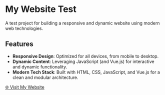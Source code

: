 # My Website Test  
A test project for building a responsive and dynamic website using modern web technologies.

## Features  
- **Responsive Design**: Optimized for all devices, from mobile to desktop.  
- **Dynamic Content**: Leveraging JavaScript (and Vue.js) for interactive and dynamic functionality.  
- **Modern Tech Stack**: Built with HTML, CSS, JavaScript, and Vue.js for a clean and modular architecture.  

[🌐 Visit My Website](https://allenchenhan99.github.io/website/)
